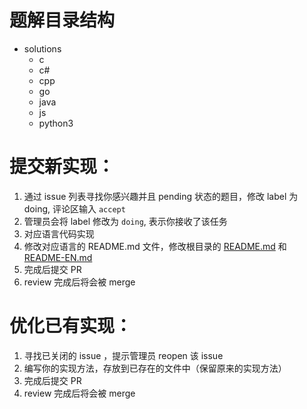 # 题解目录结构
- solutions
    - c
    - c#
    - cpp
    - go
    - java
    - js
    - python3

# 提交新实现：

1. 通过 issue 列表寻找你感兴趣并且 pending 状态的题目，修改 label 为 doing, 评论区输入 `accept`
1. 管理员会将 label 修改为 `doing`, 表示你接收了该任务
1. 对应语言代码实现
1. 修改对应语言的 README.md 文件，修改根目录的 [README.md](../../README.md) 和 [README-EN.md](../../README-EN.md)
1. 完成后提交 PR 
1. review 完成后将会被 merge

# 优化已有实现：

1. 寻找已关闭的 issue ，提示管理员 reopen 该 issue
2. 编写你的实现方法，存放到已存在的文件中（保留原来的实现方法）
3. 完成后提交 PR 
4. review 完成后将会被 merge
